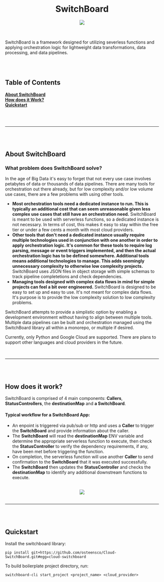 <h1 align="center">SwitchBoard</h1>

<div align="center">
  <img src="https://github.com/osteensco/SwitchBoard/assets/86266589/00743d64-2478-468e-9c8e-67e1aad496b7"><br>

</div>

<br>
<br>

SwitchBoard is a framework designed for utilizing severless functions and applying orchestration logic for lightweight data transformations, data processing, and data pipelines.

<br>
<br>

## Table of Contents
**[About SwitchBoard](#about-switchboard)**<br>
**[How does it Work?](#how-does-it-work)**<br>
**[Quickstart](#quickstart)**<br>

<br>
<br>
  
***
  
<br>
<br>

## About SwitchBoard  
  
### What problem does SwitchBoard solve?
  
In the age of Big Data it's easy to forget that not every use case involves petabytes of data or thousands of data pipelines.
There are many tools for orchestration out there already, but for low complexity and/or low volume use cases, there are a few problems with using other tools.
<br>
  
* **Most orchestration tools need a dedicated instance to run. This is typically an additional cost that can seem unreasonable given less complex use cases that still have an orchestration need.** SwitchBoard is meant to be used with serverless functions, so a dedicated instance is not necessary. In terms of cost, this makes it easy to stay within the free tier or under a few cents a month with most cloud providers.
* **Other tools that don't need a dedicated instance usually require multiple technologies used in conjunction with one another in order to apply orchestration logic. It's common for these tools to require log parsing, message or event triggers implemented, and then the actual orchestration logic has to be defined somewhere. Additional tools means additional technologies to manage. This adds seemingly unnecessary complexity to otherwise low complexity projects.** SwitchBoard uses JSON files in object storage with simple schemas to track pipeline completetions and check dependencies. 
* **Managing tools designed with complex data flows in mind for simple projects can feel a bit over engineered.** SwitchBoard is designed to be easy to set up and easy to use. It's not meant for complex data flows. It's purpose is to provide the low complexity solution to low complexity problems.
  
SwitchBoard attempts to provide a simplistic option by enabling a development environment without having to align between multiple tools.  
Multiple data pipelines can be built and orchestration managed using the SwitchBoard library all within a monorepo, or multiple if desired.  
  
Currently, only Python and Google Cloud are supported. There are plans to support other languages and cloud providers in the future.  

<br>
  
***
  
<br>
<br>

## How does it work?
  
SwitchBoard is comprised of 4 main components: **Callers**, **StatusControllers**, the **destinationMap** and **a SwitchBoard**.  
  
#### Typical workflow for a SwitchBoard App: 
* An enpoint is triggered via pub/sub or http and uses a **Caller** to trigger the **SwitchBoard** and provide information about the caller.  
* The **SwitchBoard** will read the **destinationMap** ENV variable and determine the appropriate serverless function to execute, then check the **StatusController** to verify the dependency requirements, if any, have been met before triggering the function.  
* On completion, the serverless function will use another **Caller** to send confirmation to the **SwitchBoard** that it was executed successfully.  
* The **SwitchBoard** then updates the **StatusController** and checks the **destinationMap** to identify any additional downstream functions to execute.  
<br>

<div align="center">
  <img src="https://github.com/osteensco/SwitchBoard/assets/86266589/f9f5df77-8e36-41b8-8984-4b04d634ed29"><br>
</div>

<br>
  
***
  
<br>
<br>

## Quickstart  

Install the switchboard library:  

`pip install git+https://github.com/osteensco/Cloud-SwitchBoard.git#egg=cloud-switchboard`  

To build boilerplate project directory, run:  

`switchboard-cli start_project <project_name> <cloud_provider>`
